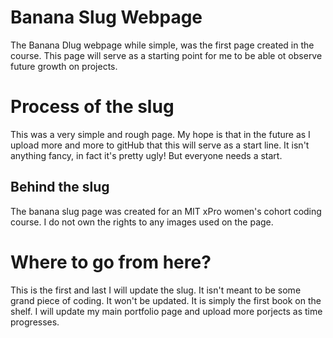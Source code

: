 
# Banana Slug Webpage

The Banana Dlug webpage while simple, was the first page created in the course. This page will serve as a starting point for me to be able ot observe future growth on projects.


# Process of the slug

This was a very simple and rough page. My hope is that in the future as I upload more and more to gitHub that this will serve as a start line. It isn't anything fancy, in fact it's pretty ugly! But everyone needs a start.

## Behind the slug

The banana slug page was created for an MIT xPro women's cohort coding course. I do not own the rights to any images used on the page. 

# Where to go from here?

This is the first and last I will update the slug. It isn't meant to be some grand piece of coding. It won't be updated. It is simply the first book on the shelf.
I will update my main portfolio page and upload more porjects as time progresses. 








